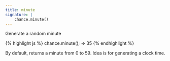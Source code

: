 ```yaml
---
title: minute
signature: |
    chance.minute()
---
```


Generate a random minute

{% highlight js %}
  chance.minute();
  => 35
{% endhighlight %}

By default, returns a minute from 0 to 59. Idea is for generating a clock time.
